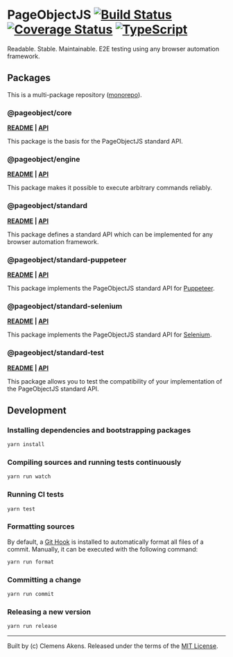 # PageObjectJS [![Build Status][badge-travis-image]][badge-travis-link] [![Coverage Status][badge-coveralls-image]][badge-coveralls-link] [![TypeScript][badge-typescript-image]][badge-typescript-link]

Readable. Stable. Maintainable. E2E testing using any browser automation framework.

## Packages

This is a multi-package repository ([monorepo][monorepo]).

### @pageobject/core

**[README][repo-readme-core] | [API][repo-api-core]**

This package is the basis for the PageObjectJS standard API.

### @pageobject/engine

**[README][repo-readme-engine] | [API][repo-api-engine]**

This package makes it possible to execute arbitrary commands reliably.

### @pageobject/standard

**[README][repo-readme-standard] | [API][repo-api-standard]**

This package defines a standard API which can be implemented for any browser automation framework.

### @pageobject/standard-puppeteer

**[README][repo-readme-standard-puppeteer] | [API][repo-api-standard-puppeteer]**

This package implements the PageObjectJS standard API for [Puppeteer][puppeteer].

### @pageobject/standard-selenium

**[README][repo-readme-standard-selenium] | [API][repo-api-standard-selenium]**

This package implements the PageObjectJS standard API for [Selenium][selenium].

### @pageobject/standard-test

**[README][repo-readme-standard-test] | [API][repo-api-standard-test]**

This package allows you to test the compatibility of your implementation of the PageObjectJS standard API.

## Development

### Installing dependencies and bootstrapping packages

```sh
yarn install
```

### Compiling sources and running tests continuously

```sh
yarn run watch
```

### Running CI tests

```sh
yarn test
```

### Formatting sources

By default, a [Git Hook][githooks] is installed to automatically format all files of a commit.
Manually, it can be executed with the following command:

```sh
yarn run format
```

### Committing a change

```sh
yarn run commit
```

### Releasing a new version

```sh
yarn run release
```

---

Built by (c) Clemens Akens. Released under the terms of the [MIT License][repo-license].

[badge-coveralls-image]: https://coveralls.io/repos/github/clebert/pageobject/badge.svg?branch=master
[badge-coveralls-link]: https://coveralls.io/github/clebert/pageobject?branch=master
[badge-travis-image]: https://travis-ci.org/clebert/pageobject.svg?branch=master
[badge-travis-link]: https://travis-ci.org/clebert/pageobject
[badge-typescript-image]: https://img.shields.io/badge/TypeScript-ready-blue.svg
[badge-typescript-link]: https://www.typescriptlang.org/
[repo-api-core]: https://pageobject.js.org/api/core/
[repo-api-engine]: https://pageobject.js.org/api/engine/
[repo-api-standard]: https://pageobject.js.org/api/standard/
[repo-api-standard-puppeteer]: https://pageobject.js.org/api/standard-puppeteer/
[repo-api-standard-selenium]: https://pageobject.js.org/api/standard-selenium/
[repo-api-standard-test]: https://pageobject.js.org/api/standard-test/
[repo-license]: https://github.com/clebert/pageobject/blob/master/LICENSE
[repo-readme-core]: https://github.com/clebert/pageobject/tree/master/@pageobject/core/README.md
[repo-readme-engine]: https://github.com/clebert/pageobject/tree/master/@pageobject/engine/README.md
[repo-readme-standard]: https://github.com/clebert/pageobject/tree/master/@pageobject/standard/README.md
[repo-readme-standard-puppeteer]: https://github.com/clebert/pageobject/tree/master/@pageobject/standard-puppeteer/README.md
[repo-readme-standard-selenium]: https://github.com/clebert/pageobject/tree/master/@pageobject/standard-selenium/README.md
[repo-readme-standard-test]: https://github.com/clebert/pageobject/tree/master/@pageobject/standard-test/README.md
[githooks]: https://git-scm.com/docs/githooks
[monorepo]: https://github.com/lerna/lerna#about
[puppeteer]: https://github.com/GoogleChrome/puppeteer/blob/master/README.md
[selenium]: http://seleniumhq.github.io/selenium/docs/api/javascript/index.html
